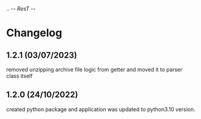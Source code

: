 .. -*- ResT -*-

Changelog
=========

1.2.1 (03/07/2023)
----------------
removed unzipping archive file logic from getter and moved it to parser class itself 

1.2.0 (24/10/2022)
----------------
created python package and application was updated to python3.10 version.



